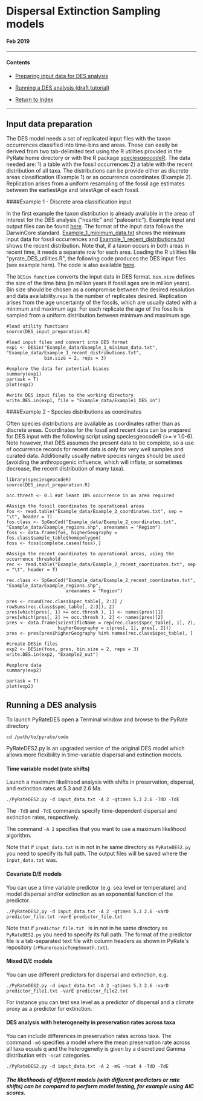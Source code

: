 # Dispersal Extinction Sampling models
#### Feb 2019
***
#### Contents
* [Preparing input data for DES analysis](https://github.com/dsilvestro/PyRate/blob/master/tutorials/pyrate_tutorial_5.md#input-data-preparation)
* [Running a DES analysis (draft tutorial)](https://github.com/dsilvestro/PyRate/blob/master/tutorials/pyrate_tutorial_5.md#running-a-des-analysis)

* [Return to Index](https://github.com/dsilvestro/PyRate/tree/master/tutorials#pyrate-tutorials---index) 
***


## Input data preparation
The DES model needs a set of replicated input files with the taxon occurrences classified into time-bins and areas. These can easily be derived from two tab-delimited text using the R utilities provided in the PyRate home directory or with the R package [speciesgeocodeR](https://github.com/azizka/speciesgeocodeR). The data needed are: 1) a table with the fossil occurrences 2) a table with the recent distribution of all taxa. The distributions can be provide either as discrete areas classification (Example 1) or as occurrence coordinates (Example 2). Replication arises from a uniform resampling of the fossil age estimates between the earliestAge and latestAge of each fossil.

####Example 1 - Discrete area classification input

In the first example the taxon distribution is already available in the areas of interest for the DES analysis ("neartic" and "paleoartic"). Example input and output files can be found [here](https://github.com/dsilvestro/PyRate/tree/master/example_files/DES_input_data). The format of the input data follows the DarwinCore standard. [Example_1_minimum_data.txt](https://github.com/dsilvestro/PyRate/blob/master/example_files/DES_input_data/Example_1_minimum_data.txt) shows the minimum input data for fossil occurrences and [Example_1_recent_distributions.txt](https://github.com/dsilvestro/PyRate/blob/master/example_files/DES_input_data/Example_1_recent_distributions.txt) shows the recent distribution. Note that, if a taxon occurs in both areas in recent time, it needs a separate row for each area. Loading the R utilities file "pyrate_DES_utilities.R", the following code produces the DES input files (see example here). The code is also available [here](https://github.com/dsilvestro/PyRate/blob/master/pyrate_DES_input_example_script.R).

The `DESin function` converts the input data in DES format. `bin.size` defines the size of the time bins (in million years if fossil ages are in million years). Bin size should be chosen as a compromise between the desired resolution and data availability.`reps` Is the number of replicates desired. Replication arises from the age uncertainty of the fossils, which are usually dated with a minimum and maximum age. For each replicate the age of the fossils is sampled from a uniform distribution between minimum and maximum age.

```{r, warning = F, echo = F}
#load utility functions
source(DES_input_preparation.R)

#load input files and convert into DES format
exp1 <- DESin("Example_data/Example_1_minimum_data.txt", "Example_data/Example_1_recent_distributions.txt", 
              bin.size = 2, reps = 3)
 
#explore the data for potential biases
summary(exp1)
par(ask = T)
plot(exp1)

#write DES input files to the working directory
write.DES.in(exp1, file = "Example_data/Example1_DES_in")

```


####Example 2 - Species distributions as coordinates

Often species distributions are available as coordinates rather than as discrete areas.  Coordinates for the fossil and recent data can be prepared for DES input with the following script using speciesgeocodeR (>= v 1.0-6). Note however, that DES assumes the present data to be complete, so a use of occurrence records for recent data is only for very well samples and curated data. Additionally usually native species ranges should be used (avoiding the anthropogenic influence, which will inflate, or sometimes decrease, the recent distribution of many taxa).

```{r, warning = F, echo = F}
library(speciesgeocodeR)
source(DES_input_preparation.R)

occ.thresh <- 0.1 #at least 10% occurrence in an area required

#Assign the fossil coordinates to operational areas
fos <- read.table("Example_data/Example_2_coordinates.txt", sep = "\t", header = T)
fos.class <- SpGeoCod("Example_data/Example_2_coordinates.txt", "Example_data/Example_regions.shp", areanames = "Region")
foss <- data.frame(fos, higherGeography = fos.class$sample_table$homepolygon)
foss <- foss[complete.cases(foss),]

#Assign the recent coordinates to operational areas, using the occurrence threshold
rec <- read.table("Example_data/Example_2_recent_coordinates.txt", sep = "\t", header = T)

rec.class <- SpGeoCod("Example_data/Example_2_recent_coordinates.txt", "Example_data/Example_regions.shp", 
                      areanames = "Region")

pres <- round(rec.class$spec_table[, 2:3] / rowSums(rec.class$spec_table[, 2:3]), 2)
pres[which(pres[, 1] >= occ.thresh ), 1] <- names(pres)[1] 
pres[which(pres[, 2] >= occ.thresh ), 2] <- names(pres)[2] 
pres <- data.frame(scientificName = rep(rec.class$spec_table[, 1], 2),
                   higherGeography = c(pres[, 1], pres[, 2]))
pres <- pres[pres$higherGeography %in% names(rec.class$spec_table), ]

#create DESin files
exp2 <- DESin(foss, pres, bin.size = 2, reps = 3)
write.DES.in(exp2, "Example2_out")

#explore data
summary(exp2)

par(ask = T)
plot(exp2)

```


## Running a DES analysis
To launch PyRateDES open a Terminal window and browse to the PyRate directory 

`cd /path/to/pyrate/code`

PyRateDES2.py is an upgraded version of the original DES model which allows more flexibility in time-variable dispersal and extinction models.

#### Time variable model (rate shifts)
Launch a maximum likelihood analysis with shifts in preservation, dispersal, and extinction rates at 5.3 and 2.6 Ma.

`./PyRateDES2.py -d input_data.txt -A 2 -qtimes 5.3 2.6 -TdD -TdE`

The `-TdD` and `-TdE` commands specify time-dependent dispersal and extinction rates, respectively.

The command `-A 2` specifies that you want to use a maximum likelihood algorithm. 

Note that if `input_data.txt` is in not in he same directory as `PyRateDES2.py` you need to specify its full path. The output files will be saved where the `input_data.txt` was.

#### Covariate D/E models
You can use a time variable predictor (e.g. sea level or temperature) and model dispersal and/or extinction as an exponential function of the predictor. 

`./PyRateDES2.py -d input_data.txt -A 2 -qtimes 5.3 2.6 -varD predictor_file.txt -varE predictor_file.txt`

Note that if `predictor_file.txt ` is in not in he same directory as `PyRateDES2.py` you need to specify its full path. The format of the predictor file is a tab-separated text file with column headers as shown in PyRate's repository (`/PhanerozoicTempSmooth.txt`).

#### Mixed D/E models
You can use different predictors for dispersal and extinction, e.g.

`./PyRateDES2.py -d input_data.txt -A 2 -qtimes 5.3 2.6 -varD predictor_file1.txt -varE predictor_file2.txt`

For instance you can test sea level as a predictor of dispersal and a climate proxy as a predictor for extinction. 

#### DES analysis with heterogeneity in preservation rates across taxa
You can include differences in preservation rates across taxa. The command `-mG` specifies a model where the mean preservation rate across all taxa equals q and the heterogeneity is given by a discretized Gamma distribution with `-ncat` categories.

`./PyRateDES2.py -d input_data.txt -A 2 -mG -ncat 4 -TdD -TdE`

##### The likelihoods of different models (with different predictors or rate shifts) can be compared to perform model testing, for example using AIC scores. 
















